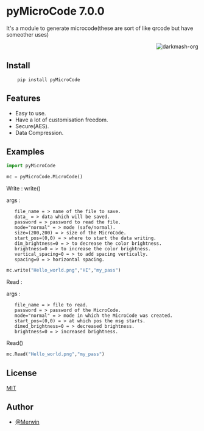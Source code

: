 # pyMicroCode 7.0.0

It's a module to generate microcode(these are sort of like qrcode but have someother uses)

<p align="right"> <img src="https://komarev.com/ghpvc/?username=meriwn-py-micro-code&label=Project%20views&color=0e75b6&style=flat" alt="darkmash-org" /> </p> 


## Install 

        pip install pyMicroCode

## Features

- Easy to use.
- Have a lot of customisation freedom.
- Secure(AES).
- Data Compression.


## Examples

```python
import pyMicroCode

mc = pyMicroCode.MicroCode()
```

Write :
write()

args :
       
       file_name = > name of the file to save. 
       data_ = > data which will be saved.
       password = > password to read the file.
       mode="normal" = > mode (safe/normal).
       size=(200,200) = > size of the MicroCode.
       start_pos=(0,0) = > where to start the data writing.
       dim_brightness=0 = > to decrease the color brightness.
       brightness=0 = > to increase the color brightness.
       vertical_spacing=0 = > to add spacing vertically.
       spacing=0 = > horizontal spacing. 

```python
mc.write("Hello_world.png","HI","my_pass")
```

Read :

args :
       
       file_name = > file to read.
       password = > password of the MicroCode.
       mode="normal" = > mode in which the MicroCode was created.
       start_pos=(0,0) = > at which pos the msg starts.
       dimed_brightness=0 = > decreased brightness.
       brightness=0 = > increased brightness.

Read()
```python
mc.Read("Hello_world.png","my_pass")
```
## License

[MIT](https://choosealicense.com/licenses/mit/)


## Author

- [@Merwin](https://github.com/mastercodermerwin)
